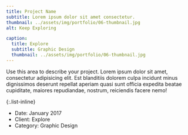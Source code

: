 ```yaml
---
title: Project Name
subtitle: Lorem ipsum dolor sit amet consectetur.
thumbnail: ../assets/img/portfolio/06-thumbnail.jpg
alt: Keep Exploring

caption:
  title: Explore
  subtitle: Graphic Design
  thumbnail: ../assets/img/portfolio/06-thumbnail.jpg
---
```


Use this area to describe your project. Lorem ipsum dolor sit amet, consectetur adipisicing elit. Est blanditiis dolorem culpa incidunt minus dignissimos deserunt repellat aperiam quasi sunt officia expedita beatae cupiditate, maiores repudiandae, nostrum, reiciendis facere nemo!

{:.list-inline}

- Date: January 2017
- Client: Explore
- Category: Graphic Design
